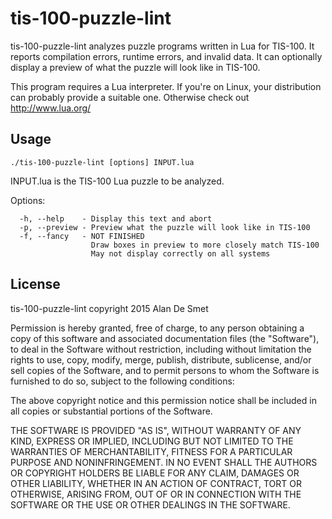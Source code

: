 tis-100-puzzle-lint
===================

tis-100-puzzle-lint analyzes puzzle programs written in Lua for TIS-100.
It reports compilation errors, runtime errors, and invalid data.  It can
optionally display a preview of what the puzzle will look like in TIS-100.

This program requires a Lua interpreter.  If you're on Linux, your 
distribution can probably provide a suitable one.  Otherwise check
out http://www.lua.org/


Usage
-----

    ./tis-100-puzzle-lint [options] INPUT.lua

INPUT.lua is the TIS-100 Lua puzzle to be analyzed.

Options:

      -h, --help    - Display this text and abort
      -p, --preview - Preview what the puzzle will look like in TIS-100
      -f, --fancy   - NOT FINISHED
                      Draw boxes in preview to more closely match TIS-100
                      May not display correctly on all systems
				  


License
-------

tis-100-puzzle-lint copyright 2015 Alan De Smet

Permission is hereby granted, free of charge, to any person obtaining a
copy of this software and associated documentation files (the "Software"),
to deal in the Software without restriction, including without limitation
the rights to use, copy, modify, merge, publish, distribute, sublicense,
and/or sell copies of the Software, and to permit persons to whom the
Software is furnished to do so, subject to the following conditions:
 
The above copyright notice and this permission notice shall be included in
all copies or substantial portions of the Software.
 
THE SOFTWARE IS PROVIDED "AS IS", WITHOUT WARRANTY OF ANY KIND, EXPRESS OR
IMPLIED, INCLUDING BUT NOT LIMITED TO THE WARRANTIES OF MERCHANTABILITY,
FITNESS FOR A PARTICULAR PURPOSE AND NONINFRINGEMENT. IN NO EVENT SHALL THE
AUTHORS OR COPYRIGHT HOLDERS BE LIABLE FOR ANY CLAIM, DAMAGES OR OTHER
LIABILITY, WHETHER IN AN ACTION OF CONTRACT, TORT OR OTHERWISE, ARISING
FROM, OUT OF OR IN CONNECTION WITH THE SOFTWARE OR THE USE OR OTHER
DEALINGS IN THE SOFTWARE. 
